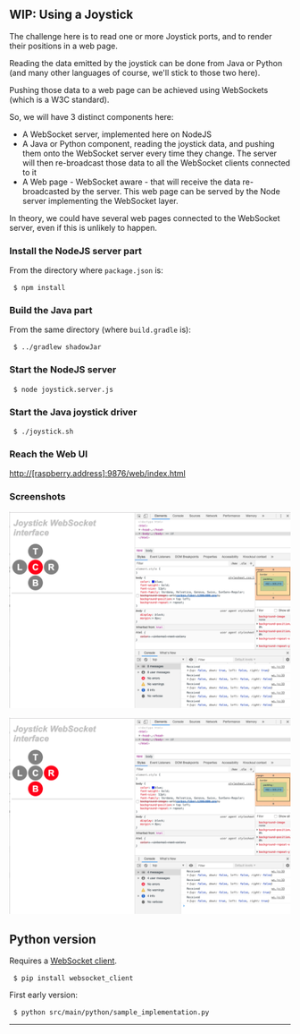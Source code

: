 ## WIP: Using a Joystick
The challenge here is to read one or more Joystick ports, and to render their positions
in a web page.

Reading the data emitted by the joystick can be done from Java or Python (and many other languages of course,
we'll stick to those two here).

Pushing those data to a web page can be achieved using WebSockets (which is a W3C standard).

So, we will have 3 distinct components here:
- A WebSocket server, implemented here on NodeJS
- A Java or Python component, reading the joystick data, and pushing them onto the WebSocket server every time they change. The server will then re-broadcast those data to all the WebSocket clients connected to it
- A Web page - WebSocket aware - that will receive the data re-broadcasted by the server. This web page can be served by the Node server implementing the WebSocket layer.

In theory, we could have several web pages connected to the WebSocket server, even if this is unlikely to happen.

### Install the NodeJS server part
From the directory where `package.json` is:
```
 $ npm install
```

### Build the Java part
From the same directory (where `build.gradle` is):
```
 $ ../gradlew shadowJar
```

### Start the NodeJS server
```
 $ node joystick.server.js
```

### Start the Java joystick driver
```
 $ ./joystick.sh
```

### Reach the Web UI
<http://[raspberry.address]:9876/web/index.html>


### Screenshots
![Center](./docimg/01.png)

![Bottom Right](./docimg/02.png)

## Python version
Requires a [WebSocket client](https://pypi.org/project/websocket_client/).
```
 $ pip install websocket_client
``` 
 
First early version:
```
 $ python src/main/python/sample_implementation.py
```

---
